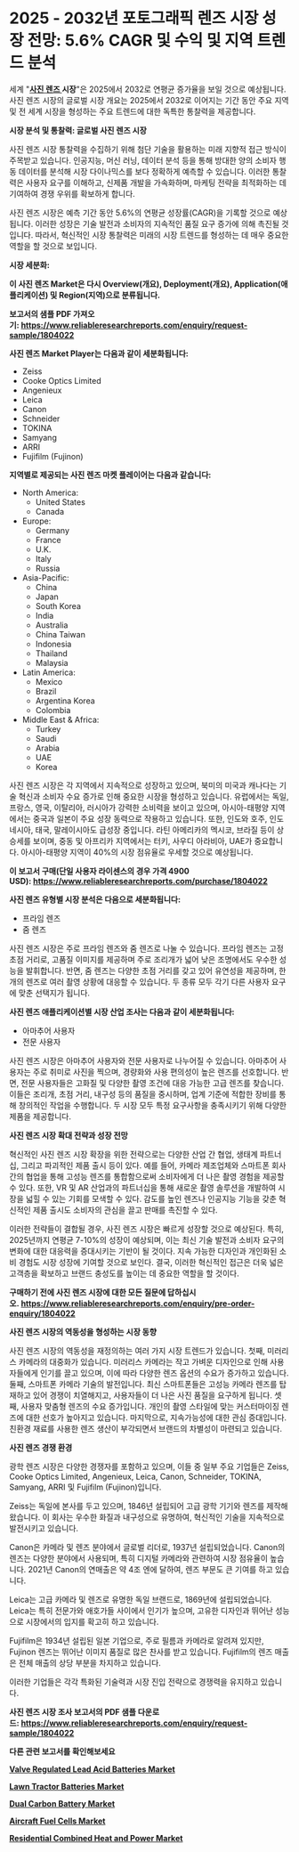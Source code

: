 <p><h1>2025 - 2032년 포토그래픽 렌즈 시장 성장 전망: 5.6% CAGR 및 수익 및 지역 트렌드 분석</h1></p><p>세계 "<strong><a href="https://www.reliableresearchreports.com/photographic-lens-r1804022?utm_campaign=105&utm_medium=8&utm_source=Github&utm_content=ia&utm_term=14022025&utm_id=photographic-lens">사진 렌즈&nbsp;</a></strong><strong>시장</strong>"은 2025에서 2032로 연평균 증가율을 보일 것으로 예상됩니다. 사진 렌즈 시장의 글로벌 시장 개요는 2025에서 2032로 이어지는 기간 동안 주요 지역 및 전 세계 시장을 형성하는 주요 트렌드에 대한 독특한 통찰력을 제공합니다.</p>
<p><strong>시장 분석 및 통찰력: 글로벌 사진 렌즈 시장</strong></p>
<p><p>사진 렌즈 시장 통찰력을 수집하기 위해 첨단 기술을 활용하는 미래 지향적 접근 방식이 주목받고 있습니다. 인공지능, 머신 러닝, 데이터 분석 등을 통해 방대한 양의 소비자 행동 데이터를 분석해 시장 다이나믹스를 보다 정확하게 예측할 수 있습니다. 이러한 통찰력은 사용자 요구를 이해하고, 신제품 개발을 가속화하며, 마케팅 전략을 최적화하는 데 기여하여 경쟁 우위를 확보하게 합니다. </p><p>사진 렌즈 시장은 예측 기간 동안 5.6%의 연평균 성장률(CAGR)을 기록할 것으로 예상됩니다. 이러한 성장은 기술 발전과 소비자의 지속적인 품질 요구 증가에 의해 촉진될 것입니다. 따라서, 혁신적인 시장 통찰력은 미래의 시장 트렌드를 형성하는 데 매우 중요한 역할을 할 것으로 보입니다.</p><a href="%7CAUTHORITHY_DOMAIN_URL%7C?utm_campaign=105&utm_medium=8&utm_source=Github&utm_content=ia&utm_term=14022025&utm_id=photographic-lens"></a></p>
<p><strong>시장 세분화:</strong></p>
<p><strong>이 사진 렌즈 Market은 다시 Overview(개요), Deployment(개요), Application(애플리케이션) 및 Region(지역)으로 분류됩니다.</strong></p>
<p><strong>보고서의 샘플 PDF 가져오기:&nbsp;<a href="https://www.reliableresearchreports.com/enquiry/request-sample/1804022?utm_campaign=105&utm_medium=8&utm_source=Github&utm_content=ia&utm_term=14022025&utm_id=photographic-lens">https://www.reliableresearchreports.com/enquiry/request-sample/1804022</a></strong><strong></strong></p>
<p><strong>사진 렌즈 Market Player는 다음과 같이 세분화됩니다:</strong></p>
<p><ul><li>Zeiss</li><li>Cooke Optics Limited</li><li>Angenieux</li><li>Leica</li><li>Canon</li><li>Schneider</li><li>TOKINA</li><li>Samyang</li><li>ARRI</li><li>Fujifilm (Fujinon)</li></ul></p>
<p><strong>지역별로 제공되는 사진 렌즈 마켓 플레이어는 다음과 같습니다:</strong></p>
<p><ul>
    <li>
        North America:
        <ul>
            <li>United States</li>
            <li>Canada</li>
        </ul>
    </li>
    <li>
        Europe:
        <ul>
            <li>Germany</li>
            <li>France</li>
            <li>U.K.</li>
            <li>Italy</li>
            <li>Russia</li>
        </ul>
    </li>
    <li>
        Asia-Pacific:
        <ul>
            <li>China</li>
            <li>Japan</li>
            <li>South Korea</li>
            <li>India</li>
            <li>Australia</li>
            <li>China Taiwan</li>
            <li>Indonesia</li>
            <li>Thailand</li>
            <li>Malaysia</li>
        </ul>
    </li>
    <li>
        Latin America:
        <ul>
            <li>Mexico</li>
            <li>Brazil</li>
            <li>Argentina Korea</li>
            <li>Colombia</li>
        </ul>
    </li>
    <li>
        Middle East & Africa:
        <ul>
            <li>Turkey</li>
            <li>Saudi</li>
            <li>Arabia</li>
            <li>UAE</li>
            <li>Korea</li>
        </ul>
    </li>
    </ul></p>
<p><p>사진 렌즈 시장은 각 지역에서 지속적으로 성장하고 있으며, 북미의 미국과 캐나다는 기술 혁신과 소비자 수요 증가로 인해 중요한 시장을 형성하고 있습니다. 유럽에서는 독일, 프랑스, 영국, 이탈리아, 러시아가 강력한 소비력을 보이고 있으며, 아시아-태평양 지역에서는 중국과 일본이 주요 성장 동력으로 작용하고 있습니다. 또한, 인도와 호주, 인도네시아, 태국, 말레이시아도 급성장 중입니다. 라틴 아메리카의 멕시코, 브라질 등이 상승세를 보이며, 중동 및 아프리카 지역에서는 터키, 사우디 아라비아, UAE가 중요합니다. 아시아-태평양 지역이 40%의 시장 점유율로 우세할 것으로 예상됩니다.</p></p>
<p><strong>이 보고서 구매(단일 사용자 라이센스의 경우 가격 4900 USD):&nbsp;<a href="https://www.reliableresearchreports.com/purchase/1804022?utm_campaign=105&utm_medium=8&utm_source=Github&utm_content=ia&utm_term=14022025&utm_id=photographic-lens">https://www.reliableresearchreports.com/purchase/1804022</a></strong></p>
<p><strong>사진 렌즈 유형별 시장 분석은 다음으로 세분화됩니다:</strong></p>
<p><ul><li>프라임 렌즈</li><li>줌 렌즈</li></ul></p>
<p><p>사진 렌즈 시장은 주로 프라임 렌즈와 줌 렌즈로 나눌 수 있습니다. 프라임 렌즈는 고정 초점 거리로, 고품질 이미지를 제공하며 주로 조리개가 넓어 낮은 조명에서도 우수한 성능을 발휘합니다. 반면, 줌 렌즈는 다양한 초점 거리를 갖고 있어 유연성을 제공하며, 한 개의 렌즈로 여러 촬영 상황에 대응할 수 있습니다. 두 종류 모두 각기 다른 사용자 요구에 맞춘 선택지가 됩니다.</p></p>
<p><strong>사진 렌즈 애플리케이션별 시장 산업 조사는 다음과 같이 세분화됩니다:</strong></p>
<p><ul><li>아마추어 사용자</li><li>전문 사용자</li></ul></p>
<p><p>사진 렌즈 시장은 아마추어 사용자와 전문 사용자로 나누어질 수 있습니다. 아마추어 사용자는 주로 취미로 사진을 찍으며, 경량화와 사용 편의성이 높은 렌즈를 선호합니다. 반면, 전문 사용자들은 고화질 및 다양한 촬영 조건에 대응 가능한 고급 렌즈를 찾습니다. 이들은 조리개, 초점 거리, 내구성 등의 품질을 중시하며, 업계 기준에 적합한 장비를 통해 창의적인 작업을 수행합니다. 두 시장 모두 특정 요구사항을 충족시키기 위해 다양한 제품을 제공합니다.</p></p>
<p><strong>사진 렌즈 시장 확대 전략과 성장 전망</strong></p>
<p><p>혁신적인 사진 렌즈 시장 확장을 위한 전략으로는 다양한 산업 간 협업, 생태계 파트너십, 그리고 파괴적인 제품 출시 등이 있다. 예를 들어, 카메라 제조업체와 스마트폰 회사 간의 협업을 통해 고성능 렌즈를 통합함으로써 소비자에게 더 나은 촬영 경험을 제공할 수 있다. 또한, VR 및 AR 산업과의 파트너십을 통해 새로운 촬영 솔루션을 개발하여 시장을 넓힐 수 있는 기회를 모색할 수 있다. 감도를 높인 렌즈나 인공지능 기능을 갖춘 혁신적인 제품 출시도 소비자의 관심을 끌고 판매를 촉진할 수 있다.</p><p>이러한 전략들이 결합될 경우, 사진 렌즈 시장은 빠르게 성장할 것으로 예상된다. 특히, 2025년까지 연평균 7-10%의 성장이 예상되며, 이는 최신 기술 발전과 소비자 요구의 변화에 대한 대응력을 증대시키는 기반이 될 것이다. 지속 가능한 디자인과 개인화된 소비 경험도 시장 성장에 기여할 것으로 보인다. 결국, 이러한 혁신적인 접근은 더욱 넓은 고객층을 확보하고 브랜드 충성도를 높이는 데 중요한 역할을 할 것이다.</p></p>
<p><strong>구매하기 전에 사진 렌즈 시장에 대한 모든 질문에 답하십시오.&nbsp;<a href="https://www.reliableresearchreports.com/enquiry/pre-order-enquiry/1804022?utm_campaign=105&utm_medium=8&utm_source=Github&utm_content=ia&utm_term=14022025&utm_id=photographic-lens">https://www.reliableresearchreports.com/enquiry/pre-order-enquiry/1804022</a></strong><strong></strong></p>
<p><strong>사진 렌즈 시장의 역동성을 형성하는 시장 동향</strong></p>
<p><p>사진 렌즈 시장의 역동성을 재정의하는 여러 가지 시장 트렌드가 있습니다. 첫째, 미러리스 카메라의 대중화가 있습니다. 미러리스 카메라는 작고 가벼운 디자인으로 인해 사용자들에게 인기를 끌고 있으며, 이에 따라 다양한 렌즈 옵션의 수요가 증가하고 있습니다. 둘째, 스마트폰 카메라 기술의 발전입니다. 최신 스마트폰들은 고성능 카메라 렌즈를 탑재하고 있어 경쟁이 치열해지고, 사용자들이 더 나은 사진 품질을 요구하게 됩니다. 셋째, 사용자 맞춤형 렌즈의 수요 증가입니다. 개인의 촬영 스타일에 맞는 커스터마이징 렌즈에 대한 선호가 높아지고 있습니다. 마지막으로, 지속가능성에 대한 관심 증대입니다. 친환경 재료를 사용한 렌즈 생산이 부각되면서 브랜드의 차별성이 마련되고 있습니다.</p></p>
<p><strong>사진 렌즈 경쟁 환경</strong></p>
<p><p>광학 렌즈 시장은 다양한 경쟁자를 포함하고 있으며, 이들 중 일부 주요 기업들은 Zeiss, Cooke Optics Limited, Angenieux, Leica, Canon, Schneider, TOKINA, Samyang, ARRI 및 Fujifilm (Fujinon)입니다. </p><p>Zeiss는 독일에 본사를 두고 있으며, 1846년 설립되어 고급 광학 기기와 렌즈를 제작해왔습니다. 이 회사는 우수한 화질과 내구성으로 유명하여, 혁신적인 기술을 지속적으로 발전시키고 있습니다.</p><p>Canon은 카메라 및 렌즈 분야에서 글로벌 리더로, 1937년 설립되었습니다. Canon의 렌즈는 다양한 분야에서 사용되며, 특히 디지털 카메라와 관련하여 시장 점유율이 높습니다. 2021년 Canon의 연매출은 약 4조 엔에 달하여, 렌즈 부문도 큰 기여를 하고 있습니다.</p><p>Leica는 고급 카메라 및 렌즈로 유명한 독일 브랜드로, 1869년에 설립되었습니다. Leica는 특히 전문가와 애호가들 사이에서 인기가 높으며, 고유한 디자인과 뛰어난 성능으로 시장에서의 입지를 확고히 하고 있습니다.</p><p>Fujifilm은 1934년 설립된 일본 기업으로, 주로 필름과 카메라로 알려져 있지만, Fujinon 렌즈는 뛰어난 이미지 품질로 많은 찬사를 받고 있습니다. Fujifilm의 렌즈 매출은 전체 매출의 상당 부분을 차지하고 있습니다. </p><p>이러한 기업들은 각각 특화된 기술력과 시장 진입 전략으로 경쟁력을 유지하고 있습니다.</p></p>
<p><strong>사진 렌즈 시장 조사 보고서의 PDF 샘플 다운로드:&nbsp;<a href="https://www.reliableresearchreports.com/enquiry/request-sample/1804022?utm_campaign=105&utm_medium=8&utm_source=Github&utm_content=ia&utm_term=14022025&utm_id=photographic-lens">https://www.reliableresearchreports.com/enquiry/request-sample/1804022</a></strong></p>
<p><strong></strong></p>
<p><strong></strong></p>
<p><strong></strong></p>
<p><strong></strong></p>
<p><strong>다른 관련 보고서를 확인해보세요</strong></p>
<p><strong><p><a href="https://github.com/agdonthisa/Market-Research-Report-List-1/blob/main/valve-regulated-lead-acid-batteries-market.md?utm_campaign=105&utm_medium=8&utm_source=Github&utm_content=ia&utm_term=14022025&utm_id=photographic-lens">Valve Regulated Lead Acid Batteries Market</a></p><p><a href="https://github.com/akaalahk/Market-Research-Report-List-1/blob/main/lawn-tractor-batteries-market.md?utm_campaign=105&utm_medium=8&utm_source=Github&utm_content=ia&utm_term=14022025&utm_id=photographic-lens">Lawn Tractor Batteries Market</a></p><p><a href="https://github.com/saaindosya/Market-Research-Report-List-1/blob/main/dual-carbon-battery-market.md?utm_campaign=105&utm_medium=8&utm_source=Github&utm_content=ia&utm_term=14022025&utm_id=photographic-lens">Dual Carbon Battery Market</a></p><p><a href="https://github.com/penglatilles/Market-Research-Report-List-1/blob/main/aircraft-fuel-cells-market.md?utm_campaign=105&utm_medium=8&utm_source=Github&utm_content=ia&utm_term=14022025&utm_id=photographic-lens">Aircraft Fuel Cells Market</a></p><p><a href="https://github.com/ternainglin/Market-Research-Report-List-1/blob/main/residential-combined-heat-and-power-market.md?utm_campaign=105&utm_medium=8&utm_source=Github&utm_content=ia&utm_term=14022025&utm_id=photographic-lens">Residential Combined Heat and Power Market</a></p></strong></p>